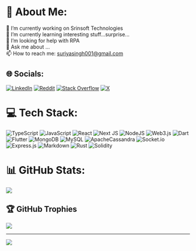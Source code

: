 # 💫 About Me:
🔭 I’m currently working on Srinsoft Technologies<br> 🌱 I’m currently learning interesting stuff...surprise...<br> 🤔 I’m looking for help with RPA<br> 💬 Ask me about ...<br> 📫 How to reach me: suriyasingh001@gmail.com


## 🌐 Socials:
[![LinkedIn](https://img.shields.io/badge/LinkedIn-%230077B5.svg?logo=linkedin&logoColor=white)](https://linkedin.com/in/suriya-sampath-195ba3100/) [![Reddit](https://img.shields.io/badge/Reddit-%23FF4500.svg?logo=Reddit&logoColor=white)](https://www.reddit.com/user/Fine_Issue_9048/) [![Stack Overflow](https://img.shields.io/badge/-Stackoverflow-FE7A16?logo=stack-overflow&logoColor=white)](https://stackoverflow.com/users/8882491) [![X](https://img.shields.io/badge/X-black.svg?logo=X&logoColor=white)](https://x.com/@suriyasingh001) 

# 💻 Tech Stack:
![TypeScript](https://img.shields.io/badge/typescript-%23323330.svg?style=for-the-badge&logo=typescript) ![JavaScript](https://img.shields.io/badge/javascript-%23323330.svg?style=for-the-badge&logo=javascript&logoColor=%23F7DF1E) ![React](https://img.shields.io/badge/react-%2320232a.svg?style=for-the-badge&logo=react&logoColor=%2361DAFB) ![Next JS](https://img.shields.io/badge/Next-black?style=for-the-badge&logo=next.js&logoColor=white) ![NodeJS](https://img.shields.io/badge/node.js-6DA55F?style=for-the-badge&logo=node.js&logoColor=white) ![Web3.js](https://img.shields.io/badge/web3.js-F16822?style=for-the-badge&logo=web3.js&logoColor=white) ![Dart](https://img.shields.io/badge/dart-%230175C2.svg?style=for-the-badge&logo=dart&logoColor=white) ![Flutter](https://img.shields.io/badge/Flutter-%2302569B.svg?style=for-the-badge&logo=Flutter&logoColor=white) ![MongoDB](https://img.shields.io/badge/MongoDB-%234ea94b.svg?style=for-the-badge&logo=mongodb&logoColor=white) ![MySQL](https://img.shields.io/badge/mysql-4479A1.svg?style=for-the-badge&logo=mysql&logoColor=white) ![ApacheCassandra](https://img.shields.io/badge/cassandra-%231287B1.svg?style=for-the-badge&logo=apache-cassandra&logoColor=white) ![Socket.io](https://img.shields.io/badge/Socket.io-black?style=for-the-badge&logo=socket.io&badgeColor=010101) ![Express.js](https://img.shields.io/badge/express.js-%23404d59.svg?style=for-the-badge&logo=express&logoColor=%2361DAFB) ![Markdown](https://img.shields.io/badge/markdown-%23000000.svg?style=for-the-badge&logo=markdown&logoColor=white) ![Rust](https://img.shields.io/badge/rust-%23000000.svg?style=for-the-badge&logo=rust&logoColor=white) ![Solidity](https://img.shields.io/badge/Solidity-%23363636.svg?style=for-the-badge&logo=solidity&logoColor=white)
# 📊 GitHub Stats:
![](https://github-readme-stats.vercel.app/api?username=ssuriyayuvan&theme=dark&hide_border=false&include_all_commits=true&count_private=false)<br/>

## 🏆 GitHub Trophies
![](https://github-profile-trophy.vercel.app/?username=ssuriyayuvan&theme=radical&no-frame=false&no-bg=true&margin-w=4)

---
[![](https://visitcount.itsvg.in/api?id=ssuriyayuvan&icon=0&color=0)](https://visitcount.itsvg.in)

<!-- Proudly created with GPRM ( https://gprm.itsvg.in ) -->
